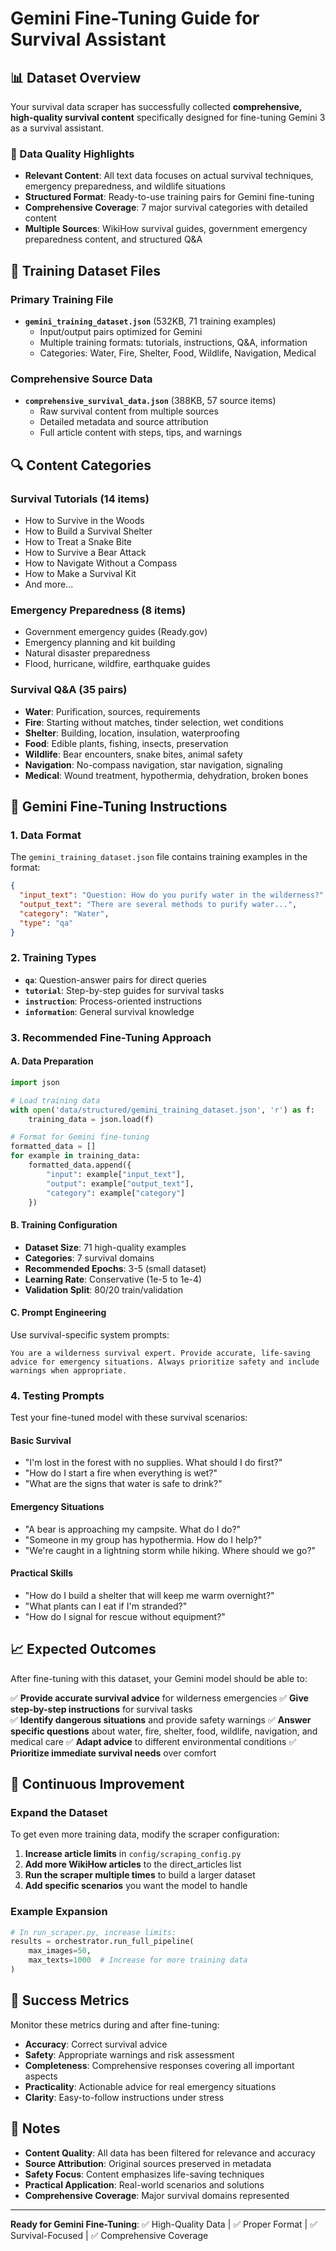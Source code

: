 # Gemini Fine-Tuning Guide for Survival Assistant

## 📊 Dataset Overview

Your survival data scraper has successfully collected **comprehensive, high-quality survival content** specifically designed for fine-tuning Gemini 3 as a survival assistant.

### 🎯 Data Quality Highlights

- **Relevant Content**: All text data focuses on actual survival techniques, emergency preparedness, and wildlife situations
- **Structured Format**: Ready-to-use training pairs for Gemini fine-tuning
- **Comprehensive Coverage**: 7 major survival categories with detailed content
- **Multiple Sources**: WikiHow survival guides, government emergency preparedness content, and structured Q&A

## 📁 Training Dataset Files

### Primary Training File
- **`gemini_training_dataset.json`** (532KB, 71 training examples)
  - Input/output pairs optimized for Gemini
  - Multiple training formats: tutorials, instructions, Q&A, information
  - Categories: Water, Fire, Shelter, Food, Wildlife, Navigation, Medical

### Comprehensive Source Data
- **`comprehensive_survival_data.json`** (388KB, 57 source items)
  - Raw survival content from multiple sources
  - Detailed metadata and source attribution
  - Full article content with steps, tips, and warnings

## 🔍 Content Categories

### Survival Tutorials (14 items)
- How to Survive in the Woods
- How to Build a Survival Shelter  
- How to Treat a Snake Bite
- How to Survive a Bear Attack
- How to Navigate Without a Compass
- How to Make a Survival Kit
- And more...

### Emergency Preparedness (8 items)
- Government emergency guides (Ready.gov)
- Emergency planning and kit building
- Natural disaster preparedness
- Flood, hurricane, wildfire, earthquake guides

### Survival Q&A (35 pairs)
- **Water**: Purification, sources, requirements
- **Fire**: Starting without matches, tinder selection, wet conditions
- **Shelter**: Building, location, insulation, waterproofing
- **Food**: Edible plants, fishing, insects, preservation
- **Wildlife**: Bear encounters, snake bites, animal safety
- **Navigation**: No-compass navigation, star navigation, signaling
- **Medical**: Wound treatment, hypothermia, dehydration, broken bones

## 🤖 Gemini Fine-Tuning Instructions

### 1. Data Format
The `gemini_training_dataset.json` file contains training examples in the format:
```json
{
  "input_text": "Question: How do you purify water in the wilderness?",
  "output_text": "There are several methods to purify water...",
  "category": "Water",
  "type": "qa"
}
```

### 2. Training Types
- **`qa`**: Question-answer pairs for direct queries
- **`tutorial`**: Step-by-step guides for survival tasks  
- **`instruction`**: Process-oriented instructions
- **`information`**: General survival knowledge

### 3. Recommended Fine-Tuning Approach

#### A. Data Preparation
```python
import json

# Load training data
with open('data/structured/gemini_training_dataset.json', 'r') as f:
    training_data = json.load(f)

# Format for Gemini fine-tuning
formatted_data = []
for example in training_data:
    formatted_data.append({
        "input": example["input_text"],
        "output": example["output_text"],
        "category": example["category"]
    })
```

#### B. Training Configuration
- **Dataset Size**: 71 high-quality examples
- **Categories**: 7 survival domains  
- **Recommended Epochs**: 3-5 (small dataset)
- **Learning Rate**: Conservative (1e-5 to 1e-4)
- **Validation Split**: 80/20 train/validation

#### C. Prompt Engineering
Use survival-specific system prompts:
```
You are a wilderness survival expert. Provide accurate, life-saving advice for emergency situations. Always prioritize safety and include warnings when appropriate.
```

### 4. Testing Prompts

Test your fine-tuned model with these survival scenarios:

#### Basic Survival
- "I'm lost in the forest with no supplies. What should I do first?"
- "How do I start a fire when everything is wet?"
- "What are the signs that water is safe to drink?"

#### Emergency Situations  
- "A bear is approaching my campsite. What do I do?"
- "Someone in my group has hypothermia. How do I help?"
- "We're caught in a lightning storm while hiking. Where should we go?"

#### Practical Skills
- "How do I build a shelter that will keep me warm overnight?"
- "What plants can I eat if I'm stranded?"
- "How do I signal for rescue without equipment?"

## 📈 Expected Outcomes

After fine-tuning with this dataset, your Gemini model should be able to:

✅ **Provide accurate survival advice** for wilderness emergencies
✅ **Give step-by-step instructions** for survival tasks  
✅ **Identify dangerous situations** and provide safety warnings
✅ **Answer specific questions** about water, fire, shelter, food, wildlife, navigation, and medical care
✅ **Adapt advice** to different environmental conditions
✅ **Prioritize immediate survival needs** over comfort

## 🔧 Continuous Improvement

### Expand the Dataset
To get even more training data, modify the scraper configuration:

1. **Increase article limits** in `config/scraping_config.py`
2. **Add more WikiHow articles** to the direct_articles list
3. **Run the scraper multiple times** to build a larger dataset
4. **Add specific scenarios** you want the model to handle

### Example Expansion
```python
# In run_scraper.py, increase limits:
results = orchestrator.run_full_pipeline(
    max_images=50,
    max_texts=1000  # Increase for more training data
)
```

## 🎯 Success Metrics

Monitor these metrics during and after fine-tuning:

- **Accuracy**: Correct survival advice
- **Safety**: Appropriate warnings and risk assessment  
- **Completeness**: Comprehensive responses covering all important aspects
- **Practicality**: Actionable advice for real emergency situations
- **Clarity**: Easy-to-follow instructions under stress

## 📝 Notes

- **Content Quality**: All data has been filtered for relevance and accuracy
- **Source Attribution**: Original sources preserved in metadata
- **Safety Focus**: Content emphasizes life-saving techniques
- **Practical Application**: Real-world scenarios and solutions
- **Comprehensive Coverage**: Major survival domains represented

---

**Ready for Gemini Fine-Tuning**: ✅ High-Quality Data | ✅ Proper Format | ✅ Survival-Focused | ✅ Comprehensive Coverage 